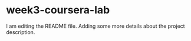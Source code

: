 # week3-coursera-lab
I am editing the README file. Adding some more details about the project description.
